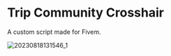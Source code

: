 # Trip Community Crosshair
 A custom script made for Fivem.

![20230818131546_1](https://www.youtube.com/watch?v=BT6XINrXPW0)
